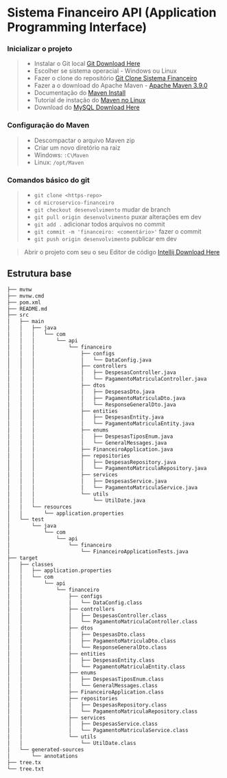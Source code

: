 # Sistema Financeiro API (Application Programming Interface)

### Inicializar o projeto

> * Instalar o Git local [Git Download Here](https://git-scm.com/downloads)
> * Escolher se sistema operacial - Windows ou Linux
> * Fazer o clone do
    repositório [Git Clone Sistema Financeiro](https://github.com/soudevjava/sistema-financeiro-faculdade)
> * Fazer a o download do Apache Maven - [Apache Maven 3.9.0](https://maven.apache.org/download.cgi)
> * Documentação do [Maven Install](https://maven.apache.org/install.html)
> * Tutorial de instação
    do [Maven no Linux](https://www.digitalocean.com/community/tutorials/install-maven-linux-ubuntu)
> * Download do [MySQL Download Here](https://www.mysql.com/downloads/)

### Configuração do Maven

> * Descompactar o arquivo Maven zip
> * Criar um novo diretório na raiz
> * Windows: `:C\Maven`
> * Linux:  `/opt/Maven`

### Comandos básico do git

> * `git clone <https-repo>`
> * `cd microservico-financeiro`
> * `git checkout desenvolvimento` mudar de branch
> * `git pull origin desenvolvimento` puxar alterações em dev
> * `git add .` adicionar todos arquivos no commit
> * `git commit -m 'financeiro: <comentário>'` fazer o commit
> * `git push origin desenvolvimento` publicar em dev


> Abrir o projeto com seu o seu Editor de
> código [Intellij Download Here](https://www.jetbrains.com/idea/download/#section=linux)

## Estrutura base

```bash
├── mvnw
├── mvnw.cmd
├── pom.xml
├── README.md
├── src
│   ├── main
│   │   ├── java
│   │   │   └── com
│   │   │       └── api
│   │   │           └── financeiro
│   │   │               ├── configs
│   │   │               │   └── DataConfig.java
│   │   │               ├── controllers
│   │   │               │   ├── DespesasController.java
│   │   │               │   └── PagamentoMatriculaController.java
│   │   │               ├── dtos
│   │   │               │   ├── DespesasDto.java
│   │   │               │   ├── PagamentoMatriculaDto.java
│   │   │               │   └── ResponseGeneralDto.java
│   │   │               ├── entities
│   │   │               │   ├── DespesasEntity.java
│   │   │               │   └── PagamentoMatriculaEntity.java
│   │   │               ├── enums
│   │   │               │   ├── DespesasTiposEnum.java
│   │   │               │   └── GeneralMessages.java
│   │   │               ├── FinanceiroApplication.java
│   │   │               ├── repositories
│   │   │               │   ├── DespesasRepository.java
│   │   │               │   └── PagamentoMatriculaRepository.java
│   │   │               ├── services
│   │   │               │   ├── DespesasService.java
│   │   │               │   └── PagamentoMatriculaService.java
│   │   │               └── utils
│   │   │                   └── UtilDate.java
│   │   └── resources
│   │       └── application.properties
│   └── test
│       └── java
│           └── com
│               └── api
│                   └── financeiro
│                       └── FinanceiroApplicationTests.java
├── target
│   ├── classes
│   │   ├── application.properties
│   │   └── com
│   │       └── api
│   │           └── financeiro
│   │               ├── configs
│   │               │   └── DataConfig.class
│   │               ├── controllers
│   │               │   ├── DespesasController.class
│   │               │   └── PagamentoMatriculaController.class
│   │               ├── dtos
│   │               │   ├── DespesasDto.class
│   │               │   ├── PagamentoMatriculaDto.class
│   │               │   └── ResponseGeneralDto.class
│   │               ├── entities
│   │               │   ├── DespesasEntity.class
│   │               │   └── PagamentoMatriculaEntity.class
│   │               ├── enums
│   │               │   ├── DespesasTiposEnum.class
│   │               │   └── GeneralMessages.class
│   │               ├── FinanceiroApplication.class
│   │               ├── repositories
│   │               │   ├── DespesasRepository.class
│   │               │   └── PagamentoMatriculaRepository.class
│   │               ├── services
│   │               │   ├── DespesasService.class
│   │               │   └── PagamentoMatriculaService.class
│   │               └── utils
│   │                   └── UtilDate.class
│   └── generated-sources
│       └── annotations
├── tree.tx
└── tree.txt
```